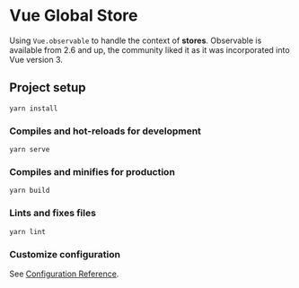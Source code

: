 # Vue Global Store

Using `Vue.observable` to handle the context of **stores**. 
Observable is available from 2.6 and up, the community liked it as it was incorporated into Vue version 3.

## Project setup
```
yarn install
```

### Compiles and hot-reloads for development
```
yarn serve
```

### Compiles and minifies for production
```
yarn build
```

### Lints and fixes files
```
yarn lint
```

### Customize configuration
See [Configuration Reference](https://cli.vuejs.org/config/).
